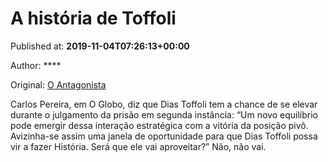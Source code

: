 
# A história de Toffoli

Published at: **2019-11-04T07:26:13+00:00**

Author: ****

Original: [O Antagonista](https://www.oantagonista.com/brasil/a-historia-de-toffoli/)

Carlos Pereira, em O Globo, diz que Dias Toffoli tem a chance de se elevar durante o julgamento da prisão em segunda instância:
“Um novo equilíbrio pode emergir dessa interação estratégica com a vitória da posição pivô. Avizinha-se assim uma janela de oportunidade para que Dias Toffoli possa vir a fazer História. Será que ele vai aproveitar?”
Não, não vai.

